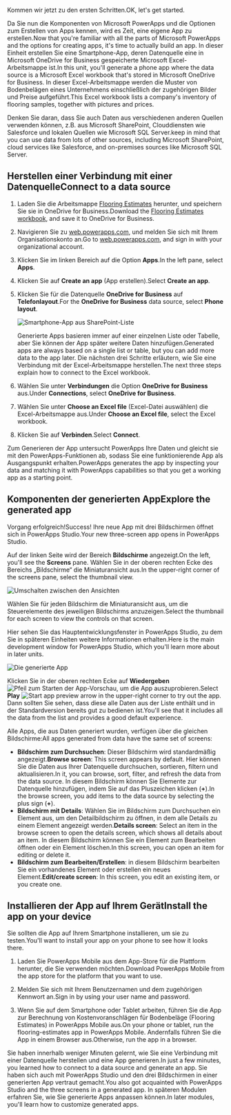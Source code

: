 <span data-ttu-id="4d920-101">Kommen wir jetzt zu den ersten Schritten.</span><span class="sxs-lookup"><span data-stu-id="4d920-101">OK, let's get started.</span></span>

<span data-ttu-id="4d920-102">Da Sie nun die Komponenten von Microsoft PowerApps und die Optionen zum Erstellen von Apps kennen, wird es Zeit, eine eigene App zu erstellen.</span><span class="sxs-lookup"><span data-stu-id="4d920-102">Now that you're familiar with all the parts of Microsoft PowerApps and the options for creating apps, it's time to actually build an app.</span></span> <span data-ttu-id="4d920-103">In dieser Einheit erstellen Sie eine Smartphone-App, deren Datenquelle eine in Microsoft OneDrive for Business gespeicherte Microsoft Excel-Arbeitsmappe ist.</span><span class="sxs-lookup"><span data-stu-id="4d920-103">In this unit, you'll generate a phone app where the data source is a Microsoft Excel workbook that's stored in Microsoft OneDrive for Business.</span></span> <span data-ttu-id="4d920-104">In dieser Excel-Arbeitsmappe werden die Muster von Bodenbelägen eines Unternehmens einschließlich der zugehörigen Bilder und Preise aufgeführt.</span><span class="sxs-lookup"><span data-stu-id="4d920-104">This Excel workbook lists a company's inventory of flooring samples, together with pictures and prices.</span></span>

<span data-ttu-id="4d920-105">Denken Sie daran, dass Sie auch Daten aus verschiedenen anderen Quellen verwenden können, z.B. aus Microsoft SharePoint, Clouddiensten wie Salesforce und lokalen Quellen wie Microsoft SQL Server.</span><span class="sxs-lookup"><span data-stu-id="4d920-105">keep in mind that you can use data from lots of other sources, including Microsoft SharePoint, cloud services like Salesforce, and on-premises sources like Microsoft SQL Server.</span></span>

## <a name="connect-to-a-data-source"></a><span data-ttu-id="4d920-106">Herstellen einer Verbindung mit einer Datenquelle</span><span class="sxs-lookup"><span data-stu-id="4d920-106">Connect to a data source</span></span>

1. <span data-ttu-id="4d920-107">Laden Sie die Arbeitsmappe [Flooring Estimates](https://az787822.vo.msecnd.net/documentation/get-started-from-data/FlooringEstimates.xlsx) herunter, und speichern Sie sie in OneDrive for Business.</span><span class="sxs-lookup"><span data-stu-id="4d920-107">Download the [Flooring Estimates workbook](https://az787822.vo.msecnd.net/documentation/get-started-from-data/FlooringEstimates.xlsx), and save it to OneDrive for Business.</span></span>

1. <span data-ttu-id="4d920-108">Navigieren Sie zu [web.powerapps.com](https://web.powerapps.com), und melden Sie sich mit Ihrem Organisationskonto an.</span><span class="sxs-lookup"><span data-stu-id="4d920-108">Go to [web.powerapps.com](https://web.powerapps.com), and sign in with your organizational account.</span></span>

1. <span data-ttu-id="4d920-109">Klicken Sie im linken Bereich auf die Option **Apps**.</span><span class="sxs-lookup"><span data-stu-id="4d920-109">In the left pane, select **Apps**.</span></span>

1. <span data-ttu-id="4d920-110">Klicken Sie auf **Create an app** (App erstellen).</span><span class="sxs-lookup"><span data-stu-id="4d920-110">Select **Create an app**.</span></span>

1. <span data-ttu-id="4d920-111">Klicken Sie für die Datenquelle **OneDrive for Business** auf **Telefonlayout**.</span><span class="sxs-lookup"><span data-stu-id="4d920-111">For the **OneDrive for Business** data source, select **Phone layout**.</span></span>

    ![Smartphone-App aus SharePoint-Liste](../media/powerapps-start-excel.png)

    <span data-ttu-id="4d920-113">Generierte Apps basieren immer auf einer einzelnen Liste oder Tabelle, aber Sie können der App später weitere Daten hinzufügen.</span><span class="sxs-lookup"><span data-stu-id="4d920-113">Generated apps are always based on a single list or table, but you can add more data to the app later.</span></span> <span data-ttu-id="4d920-114">Die nächsten drei Schritte erläutern, wie Sie eine Verbindung mit der Excel-Arbeitsmappe herstellen.</span><span class="sxs-lookup"><span data-stu-id="4d920-114">The next three steps explain how to connect to the Excel workbook.</span></span>

1. <span data-ttu-id="4d920-115">Wählen Sie unter **Verbindungen** die Option **OneDrive for Business** aus.</span><span class="sxs-lookup"><span data-stu-id="4d920-115">Under **Connections**, select **OneDrive for Business**.</span></span>
1. <span data-ttu-id="4d920-116">Wählen Sie unter **Choose an Excel file** (Excel-Datei auswählen) die Excel-Arbeitsmappe aus.</span><span class="sxs-lookup"><span data-stu-id="4d920-116">Under **Choose an Excel file**, select the Excel workbook.</span></span>
1. <span data-ttu-id="4d920-117">Klicken Sie auf **Verbinden**.</span><span class="sxs-lookup"><span data-stu-id="4d920-117">Select **Connect**.</span></span>

<span data-ttu-id="4d920-118">Zum Generieren der App untersucht PowerApps Ihre Daten und gleicht sie mit den PowerApps-Funktionen ab, sodass Sie eine funktionierende App als Ausgangspunkt erhalten.</span><span class="sxs-lookup"><span data-stu-id="4d920-118">PowerApps generates the app by inspecting your data and matching it with PowerApps capabilities so that you get a working app as a starting point.</span></span>

## <a name="explore-the-generated-app"></a><span data-ttu-id="4d920-119">Komponenten der generierten App</span><span class="sxs-lookup"><span data-stu-id="4d920-119">Explore the generated app</span></span>
<span data-ttu-id="4d920-120">Vorgang erfolgreich!</span><span class="sxs-lookup"><span data-stu-id="4d920-120">Success!</span></span> <span data-ttu-id="4d920-121">Ihre neue App mit drei Bildschirmen öffnet sich in PowerApps Studio.</span><span class="sxs-lookup"><span data-stu-id="4d920-121">Your new three-screen app opens in PowerApps Studio.</span></span>

<span data-ttu-id="4d920-122">Auf der linken Seite wird der Bereich **Bildschirme** angezeigt.</span><span class="sxs-lookup"><span data-stu-id="4d920-122">On the left, you'll see the **Screens** pane.</span></span> <span data-ttu-id="4d920-123">Wählen Sie in der oberen rechten Ecke des Bereichs „Bildschirme“ die Miniaturansicht aus.</span><span class="sxs-lookup"><span data-stu-id="4d920-123">In the upper-right corner of the screens pane, select the thumbnail view.</span></span>

![Umschalten zwischen den Ansichten](../media/Powerapps-app-nav.png)

<span data-ttu-id="4d920-125">Wählen Sie für jeden Bildschirm die Miniaturansicht aus, um die Steuerelemente des jeweiligen Bildschirms anzuzeigen.</span><span class="sxs-lookup"><span data-stu-id="4d920-125">Select the thumbnail for each screen to view the controls on that screen.</span></span> 

<span data-ttu-id="4d920-126">Hier sehen Sie das Hauptentwicklungsfenster in PowerApps Studio, zu dem Sie in späteren Einheiten weitere Informationen erhalten.</span><span class="sxs-lookup"><span data-stu-id="4d920-126">Here is the main development window for PowerApps Studio, which you'll learn more about in later units.</span></span>

![Die generierte App](../media/powerapps-full-screen2.png)

<span data-ttu-id="4d920-128">Klicken Sie in der oberen rechten Ecke auf **Wiedergeben** ![Pfeil zum Starten der App-Vorschau](../media/powerapps-arrow.png), um die App auszuprobieren.</span><span class="sxs-lookup"><span data-stu-id="4d920-128">Select **Play** ![Start app preview arrow](../media/powerapps-arrow.png) in the upper-right corner to try out the app.</span></span> <span data-ttu-id="4d920-129">Dann sollten Sie sehen, dass diese alle Daten aus der Liste enthält und in der Standardversion bereits gut zu bedienen ist.</span><span class="sxs-lookup"><span data-stu-id="4d920-129">You'll see that it includes all the data from the list and provides a good default experience.</span></span>

<span data-ttu-id="4d920-130">Alle Apps, die aus Daten generiert wurden, verfügen über die gleichen Bildschirme:</span><span class="sxs-lookup"><span data-stu-id="4d920-130">All apps generated from data have the same set of screens:</span></span>

* <span data-ttu-id="4d920-131">**Bildschirm zum Durchsuchen**: Dieser Bildschirm wird standardmäßig angezeigt.</span><span class="sxs-lookup"><span data-stu-id="4d920-131">**Browse screen**: This screen appears by default.</span></span> <span data-ttu-id="4d920-132">Hier können Sie die Daten aus Ihrer Datenquelle durchsuchen, sortieren, filtern und aktualisieren.</span><span class="sxs-lookup"><span data-stu-id="4d920-132">In it, you can browse, sort, filter, and refresh the data from the data source.</span></span> <span data-ttu-id="4d920-133">In diesem Bildschirm können Sie Elemente zur Datenquelle hinzufügen, indem Sie auf das Pluszeichen klicken (**+**).</span><span class="sxs-lookup"><span data-stu-id="4d920-133">In the browse screen, you add items to the data source by selecting the plus sign (**+**).</span></span>
* <span data-ttu-id="4d920-134">**Bildschirm mit Details**: Wählen Sie im Bildschirm zum Durchsuchen ein Element aus, um den Detailbildschirm zu öffnen, in dem alle Details zu einem Element angezeigt werden.</span><span class="sxs-lookup"><span data-stu-id="4d920-134">**Details screen**: Select an item in the browse screen to open the details screen, which shows all details about an item.</span></span> <span data-ttu-id="4d920-135">In diesem Bildschirm können Sie ein Element zum Bearbeiten öffnen oder ein Element löschen.</span><span class="sxs-lookup"><span data-stu-id="4d920-135">In this screen, you can open an item for editing or delete it.</span></span>
* <span data-ttu-id="4d920-136">**Bildschirm zum Bearbeiten/Erstellen**: in diesem Bildschirm bearbeiten Sie ein vorhandenes Element oder erstellen ein neues Element.</span><span class="sxs-lookup"><span data-stu-id="4d920-136">**Edit/create screen**: In this screen, you edit an existing item, or you create one.</span></span>

## <a name="install-the-app-on-your-device"></a><span data-ttu-id="4d920-137">Installieren der App auf Ihrem Gerät</span><span class="sxs-lookup"><span data-stu-id="4d920-137">Install the app on your device</span></span>
<span data-ttu-id="4d920-138">Sie sollten die App auf Ihrem Smartphone installieren, um sie zu testen.</span><span class="sxs-lookup"><span data-stu-id="4d920-138">You'll want to install your app on your phone to see how it looks there.</span></span>

1. <span data-ttu-id="4d920-139">Laden Sie PowerApps Mobile aus dem App-Store für die Plattform herunter, die Sie verwenden möchten.</span><span class="sxs-lookup"><span data-stu-id="4d920-139">Download PowerApps Mobile from the app store for the platform that you want to use.</span></span>

2. <span data-ttu-id="4d920-140">Melden Sie sich mit Ihrem Benutzernamen und dem zugehörigen Kennwort an.</span><span class="sxs-lookup"><span data-stu-id="4d920-140">Sign in by using your user name and password.</span></span>

3. <span data-ttu-id="4d920-141">Wenn Sie auf dem Smartphone oder Tablet arbeiten, führen Sie die App zur Berechnung von Kostenvoranschlägen für Bodenbeläge (Flooring Estimates) in PowerApps Mobile aus.</span><span class="sxs-lookup"><span data-stu-id="4d920-141">On your phone or tablet, run the flooring-estimates app in PowerApps Mobile.</span></span> <span data-ttu-id="4d920-142">Andernfalls führen Sie die App in einem Browser aus.</span><span class="sxs-lookup"><span data-stu-id="4d920-142">Otherwise, run the app in a browser.</span></span>

<span data-ttu-id="4d920-143">Sie haben innerhalb weniger Minuten gelernt, wie Sie eine Verbindung mit einer Datenquelle herstellen und eine App generieren.</span><span class="sxs-lookup"><span data-stu-id="4d920-143">In just a few minutes, you learned how to connect to a data source and generate an app.</span></span> <span data-ttu-id="4d920-144">Sie haben sich auch mit PowerApps Studio und den drei Bildschirmen in einer generierten App vertraut gemacht.</span><span class="sxs-lookup"><span data-stu-id="4d920-144">You also got acquainted with PowerApps Studio and the three screens in a generated app.</span></span> <span data-ttu-id="4d920-145">In späteren Modulen erfahren Sie, wie Sie generierte Apps anpassen können.</span><span class="sxs-lookup"><span data-stu-id="4d920-145">In later modules, you'll learn how to customize generated apps.</span></span>
